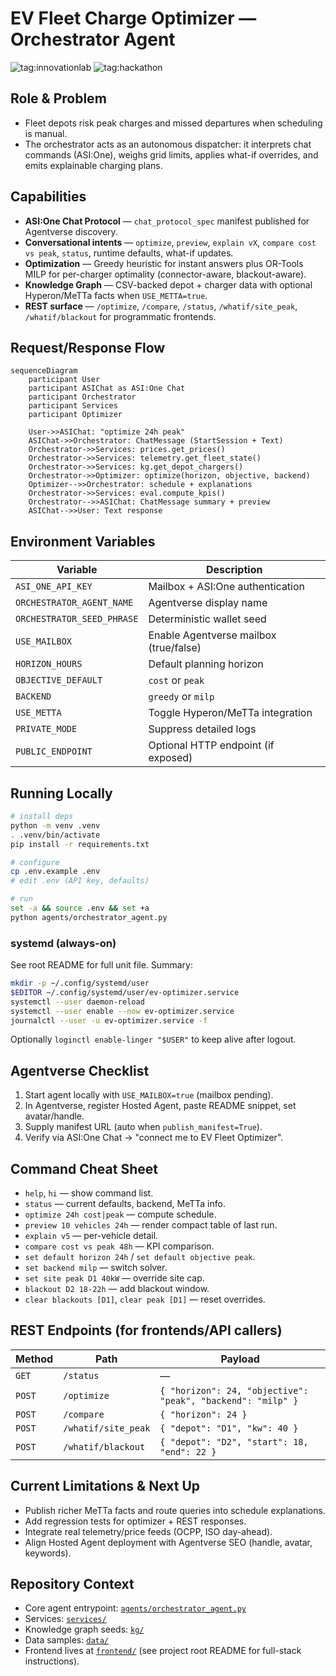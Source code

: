 # EV Fleet Charge Optimizer — Orchestrator Agent

![tag:innovationlab](https://img.shields.io/badge/innovationlab-3D8BD3)
![tag:hackathon](https://img.shields.io/badge/hackathon-5F43F1)

## Role & Problem
- Fleet depots risk peak charges and missed departures when scheduling is manual.
- The orchestrator acts as an autonomous dispatcher: it interprets chat commands (ASI:One), weighs grid limits, applies what-if overrides, and emits explainable charging plans.

## Capabilities
- **ASI:One Chat Protocol** — `chat_protocol_spec` manifest published for Agentverse discovery.
- **Conversational intents** — `optimize`, `preview`, `explain vX`, `compare cost vs peak`, `status`, runtime defaults, what-if updates.
- **Optimization** — Greedy heuristic for instant answers plus OR-Tools MILP for per-charger optimality (connector-aware, blackout-aware).
- **Knowledge Graph** — CSV-backed depot + charger data with optional Hyperon/MeTTa facts when `USE_METTA=true`.
- **REST surface** — `/optimize`, `/compare`, `/status`, `/whatif/site_peak`, `/whatif/blackout` for programmatic frontends.

## Request/Response Flow
```mermaid
sequenceDiagram
    participant User
    participant ASIChat as ASI:One Chat
    participant Orchestrator
    participant Services
    participant Optimizer

    User->>ASIChat: "optimize 24h peak"
    ASIChat->>Orchestrator: ChatMessage (StartSession + Text)
    Orchestrator->>Services: prices.get_prices()
    Orchestrator->>Services: telemetry.get_fleet_state()
    Orchestrator->>Services: kg.get_depot_chargers()
    Orchestrator->>Optimizer: optimize(horizon, objective, backend)
    Optimizer-->>Orchestrator: schedule + explanations
    Orchestrator->>Services: eval.compute_kpis()
    Orchestrator-->>ASIChat: ChatMessage summary + preview
    ASIChat-->>User: Text response
```

## Environment Variables
| Variable | Description |
|----------|-------------|
| `ASI_ONE_API_KEY` | Mailbox + ASI:One authentication |
| `ORCHESTRATOR_AGENT_NAME` | Agentverse display name |
| `ORCHESTRATOR_SEED_PHRASE` | Deterministic wallet seed |
| `USE_MAILBOX` | Enable Agentverse mailbox (true/false) |
| `HORIZON_HOURS` | Default planning horizon |
| `OBJECTIVE_DEFAULT` | `cost` or `peak` |
| `BACKEND` | `greedy` or `milp` |
| `USE_METTA` | Toggle Hyperon/MeTTa integration |
| `PRIVATE_MODE` | Suppress detailed logs |
| `PUBLIC_ENDPOINT` | Optional HTTP endpoint (if exposed) |

## Running Locally
```bash
# install deps
python -m venv .venv
. .venv/bin/activate
pip install -r requirements.txt

# configure
cp .env.example .env
# edit .env (API key, defaults)

# run
set -a && source .env && set +a
python agents/orchestrator_agent.py
```

### systemd (always-on)
See root README for full unit file. Summary:
```bash
mkdir -p ~/.config/systemd/user
$EDITOR ~/.config/systemd/user/ev-optimizer.service
systemctl --user daemon-reload
systemctl --user enable --now ev-optimizer.service
journalctl --user -u ev-optimizer.service -f
```
Optionally `loginctl enable-linger "$USER"` to keep alive after logout.

## Agentverse Checklist
1. Start agent locally with `USE_MAILBOX=true` (mailbox pending).
2. In Agentverse, register Hosted Agent, paste README snippet, set avatar/handle.
3. Supply manifest URL (auto when `publish_manifest=True`).
4. Verify via ASI:One Chat → "connect me to EV Fleet Optimizer".

## Command Cheat Sheet
- `help`, `hi` — show command list.
- `status` — current defaults, backend, MeTTa info.
- `optimize 24h cost|peak` — compute schedule.
- `preview 10 vehicles 24h` — render compact table of last run.
- `explain v5` — per-vehicle detail.
- `compare cost vs peak 48h` — KPI comparison.
- `set default horizon 24h` / `set default objective peak`.
- `set backend milp` — switch solver.
- `set site peak D1 40kW` — override site cap.
- `blackout D2 18-22h` — add blackout window.
- `clear blackouts [D1]`, `clear peak [D1]` — reset overrides.

## REST Endpoints (for frontends/API callers)
| Method | Path | Payload |
|--------|------|---------|
| `GET` | `/status` | — |
| `POST` | `/optimize` | `{ "horizon": 24, "objective": "peak", "backend": "milp" }` |
| `POST` | `/compare` | `{ "horizon": 24 }` |
| `POST` | `/whatif/site_peak` | `{ "depot": "D1", "kw": 40 }` |
| `POST` | `/whatif/blackout` | `{ "depot": "D2", "start": 18, "end": 22 }` |

## Current Limitations & Next Up
- Publish richer MeTTa facts and route queries into schedule explanations.
- Add regression tests for optimizer + REST responses.
- Integrate real telemetry/price feeds (OCPP, ISO day-ahead).
- Align Hosted Agent deployment with Agentverse SEO (handle, avatar, keywords).

## Repository Context
- Core agent entrypoint: [`agents/orchestrator_agent.py`](./orchestrator_agent.py)
- Services: [`services/`](../services)
- Knowledge graph seeds: [`kg/`](../kg)
- Data samples: [`data/`](../data)
- Frontend lives at [`frontend/`](../frontend) (see project root README for full-stack instructions).
